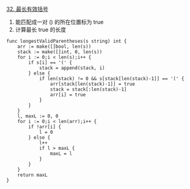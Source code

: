 [32. 最长有效括号](https://leetcode-cn.com/problems/longest-valid-parentheses/)

1. 能匹配成一对 () 的所在位置标为 true
2. 计算最长 true 的长度

```golang
func longestValidParentheses(s string) int {
	arr := make([]bool, len(s))
	stack := make([]int, 0, len(s))
	for i := 0;i < len(s);i++ {
		if s[i] == '(' {
			stack = append(stack, i)
		} else {
			if len(stack) != 0 && s[stack[len(stack)-1]] == '(' {
				arr[stack[len(stack)-1]] = true
                stack = stack[:len(stack)-1]
				arr[i] = true
			}
		}
	}
	l, maxL := 0, 0
	for i := 0;i < len(arr);i++ {
		if !arr[i] {
			l = 0
		} else {
			l++
			if l > maxL {
				maxL = l
			}
		}
	}
	return maxL
}
```
